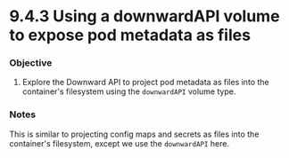 # 9.4.3 Using a downwardAPI volume to expose pod metadata as files

### Objective

1. Explore the Downward API to project pod metadata as files into the container's filesystem using the `downwardAPI` volume type.

### Notes

This is similar to projecting config maps and secrets as files into the container's filesystem, except we use the `downwardAPI` here.